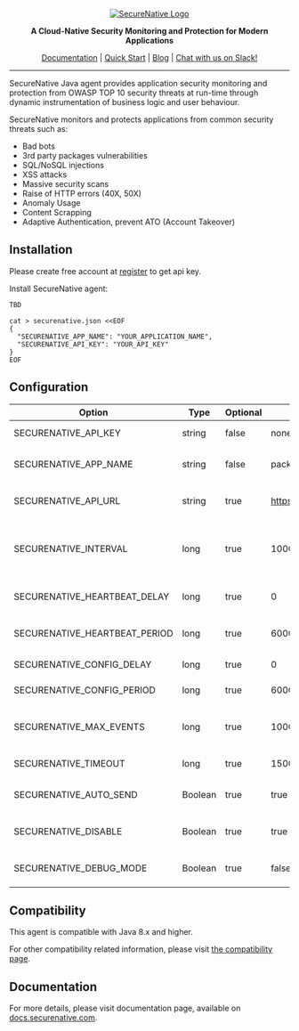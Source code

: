 <p align="center">
  <a href="https://www.securenative.com"><img src="https://user-images.githubusercontent.com/45174009/77826512-f023ed80-7120-11ea-80e0-58aacde0a84e.png" alt="SecureNative Logo"/></a>
</p>

<p align="center">
  <b>A Cloud-Native Security Monitoring and Protection for Modern Applications</b>
</p>

<p align="center">
  <a href="https://docs.securenative.com">Documentation</a> |
  <a href="https://docs.securenative.com/quick-start">Quick Start</a> |
  <a href="https://blog.securenative.com">Blog</a> |
  <a href="">Chat with us on Slack!</a>
</p>
<hr/>

SecureNative Java agent provides application security monitoring and protection from OWASP TOP 10 security threats at run-time through dynamic instrumentation of business logic and user behaviour.

SecureNative monitors and protects applications from common security threats such as:

* Bad bots
* 3rd party packages vulnerabilities
* SQL/NoSQL injections
* XSS attacks
* Massive security scans 
* Raise of HTTP errors (40X, 50X)
* Anomaly Usage
* Content Scrapping
* Adaptive Authentication, prevent ATO (Account Takeover)

## Installation
Please create free account at [register](https://console.securenative.com/register) to get api key.

Install SecureNative agent:

```bash
TBD
```

```shell script
cat > securenative.json <<EOF
{
  "SECURENATIVE_APP_NAME": "YOUR_APPLICATION_NAME",
  "SECURENATIVE_API_KEY": "YOUR_API_KEY"
}
EOF
```

## Configuration

| Option | Type | Optional | Default Value | Description |
| -------| -------| -------| -------| -------------------------------------------------|
| SECURENATIVE_API_KEY | string | false | none | SecureNative api key |
| SECURENATIVE_APP_NAME | string | false | package.json | Name of application source |
| SECURENATIVE_API_URL | string | true | https://api.securenative.com/v1/collector | Default api base address|
| SECURENATIVE_INTERVAL| long | true | 1000 | Default interval for SDK to try to persist events|
| SECURENATIVE_HEARTBEAT_DELAY | long | true | 0 | Default agent heartbeat delay|
| SECURENATIVE_HEARTBEAT_PERIOD | long | true | 6000 | Default agent heartbeat period|
| SECURENATIVE_CONFIG_DELAY | long | true | 0 | Default agent config delay|
| SECURENATIVE_CONFIG_PERIOD | long | true | 6000 | Default agent config period|    
| SECURENATIVE_MAX_EVENTS | long | true | 1000 | Max in-memory events queue| 
| SECURENATIVE_TIMEOUT | long | true | 1500 | API call timeout in ms|
| SECURENATIVE_AUTO_SEND | Boolean | true | true | Should api auto send the events|
| SECURENATIVE_DISABLE | Boolean | true | true | Allow to disable agent functionality |
| SECURENATIVE_DEBUG_MODE | Boolean | true | false | Displays debug info to stdout |
 
## Compatibility

This agent is compatible with Java 8.x and higher.

For other compatibility related information, please visit [the compatibility page](https://docs.securenative.com/java/compatibility/).

## Documentation

For more details, please visit documentation page, available on [docs.securenative.com](https://docs.securenative.com/agent/java). 